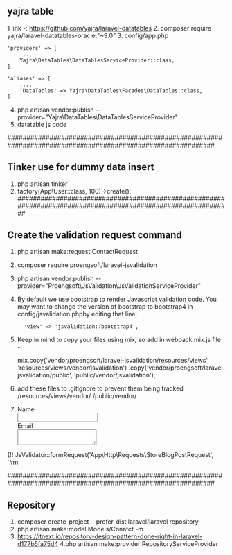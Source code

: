 ## yajra table
1 link -: https://github.com/yajra/laravel-datatables
2. composer require yajra/laravel-datatables-oracle:"~9.0"
3. config/app.php

	'providers' => [
	    ...,
	    Yajra\DataTables\DataTablesServiceProvider::class,
	]

	'aliases' => [
	    ...,
	    'DataTables' => Yajra\DataTables\Facades\DataTables::class,
	]

4. php artisan vendor:publish --provider="Yajra\DataTables\DataTablesServiceProvider"
5. datatable js code
	 <script>
         $(function() {
               $('#table').DataTable({
               processing: true,
               serverSide: true,
               ajax: '{{ url('ajax-list') }}',
               columns: [
                        { data: 'id', name: 'id' },
                        { data: 'name', name: 'name' },
                        { data: 'email', name: 'email' }
                     ]
            });
         });
         </script>

##############################################################################################################
## Tinker use for dummy data insert
1. php artisan tinker
2. factory(App\User::class, 100)->create();
##############################################################################################################

## Create the validation request command
1. php artisan make:request ContactRequest
2. composer require proengsoft/laravel-jsvalidation
3. php artisan vendor:publish --provider="Proengsoft\JsValidation\JsValidationServiceProvider"
4. By default we use bootstrap to render Javascript validation code. You may want to change the version 
            of bootstrap to bootstrap4 in config/jsvalidation.phpby editing that line:

         'view' => 'jsvalidation::bootstrap4',
5. Keep in mind to copy your files using mix, so add in webpack.mix.js file -:

   mix.copy('vendor/proengsoft/laravel-jsvalidation/resources/views', 'resources/views/vendor/jsvalidation')
    .copy('vendor/proengsoft/laravel-jsvalidation/public', 'public/vendor/jsvalidation');
6. add these files to .gitignore to prevent them being tracked
   /resources/views/vendor/
   /public/vendor/

4. <div class="container">
    <div class="row">
        <div class="col-md-10 col-md-offset-1">
            <form class="form-horizontal" role="form" method="POST" action="" id="my-form">
                <div class="form-group">
                    <label class="col-md-4 control-label">Name</label>
                    <div class="col-md-6">
                        <input type="text" class="form-control" name="title">
                    </div>
                </div>
                <div class="form-group">
                    <label class="col-md-4 control-label">Email</label>
                    <div class="col-md-6">
                        <textarea name="body"></textarea>
                    </div>
                </div>
            </form>
        </div>
    </div>
</div>
<!-- Scripts -->
<script src="//cdnjs.cloudflare.com/ajax/libs/jquery/2.1.3/jquery.min.js"></script>
<script src="//cdnjs.cloudflare.com/ajax/libs/twitter-bootstrap/3.3.1/js/bootstrap.min.js"></script>
<!-- Laravel Javascript Validation -->
<script type="text/javascript" src="{{ asset('vendor/proengsoft/laravel-jsvalidation/public/js/jsvalidation.js')}}"></script>
{!! JsValidator::formRequest('App\Http\Requests\StoreBlogPostRequest', '#m

##############################################################################################################
## Repository
1. composer create-project --prefer-dist laravel/laravel repository
2. php artisan make:model Models/Conatct -m
3. https://itnext.io/repository-design-pattern-done-right-in-laravel-d177b5fa75d4
4.php artisan make:provider RepositoryServiceProvider